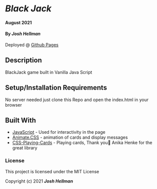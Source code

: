 # _Black Jack_

#### August 2021

#### By _**Josh Hellman**_

Deployed @ [Github Pages](https://jhell85.github.io/blackjack/)

## Description

BlackJack game built in Vanilla Java Script

## Setup/Installation Requirements

No server needed just clone this Repo and open the index.html in your browser

## Built With

- [JavaScript](https://developer.mozilla.org/en-US/docs/Web/JavaScript) - Used for interactivity in the page
- [Animate.CSS](https://animate.style/) - animation of cards and display messages
- [CSS-Playing-Cards](https://github.com/selfthinker/CSS-Playing-Cards) - Playing cards, Thank you🙏 Anika Henke for the great library

### License

This project is licensed under the MIT License

Copyright (c) 2021 **_Josh Hellman_**

